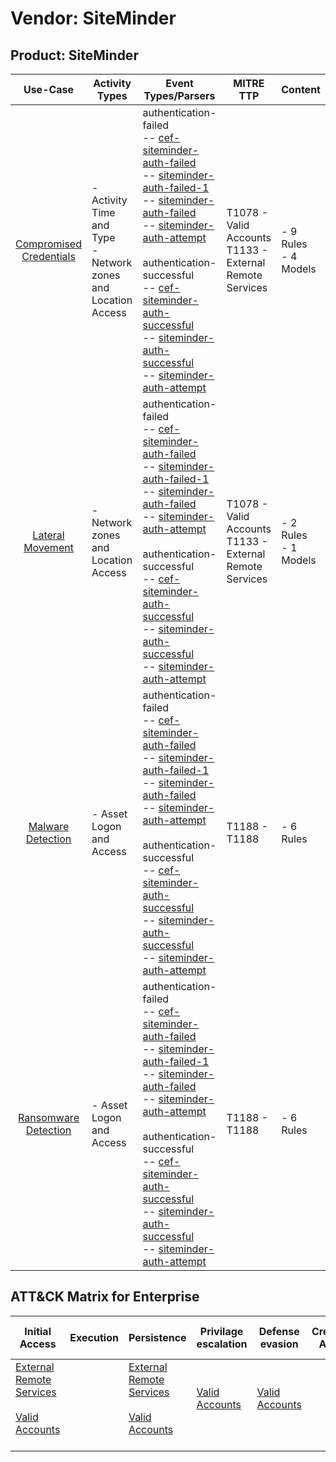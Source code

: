 Vendor: SiteMinder
==================
Product: SiteMinder
-------------------
|                                 Use-Case                                  | Activity Types                                                   | Event Types/Parsers                                                                                                                                                                                                                                                                                                                                                                                                                                                                                                                                                                                                                                                                                              | MITRE TTP                                                      | Content                   |
|:-------------------------------------------------------------------------:| ---------------------------------------------------------------- | ---------------------------------------------------------------------------------------------------------------------------------------------------------------------------------------------------------------------------------------------------------------------------------------------------------------------------------------------------------------------------------------------------------------------------------------------------------------------------------------------------------------------------------------------------------------------------------------------------------------------------------------------------------------------------------------------------------------- | -------------------------------------------------------------- | ------------------------- |
| [Compromised Credentials](../UseCases/usecase_compromised_credentials.md) | - Activity Time  and Type<br>- Network zones and Location Access |  authentication-failed<br> -- [cef-siteminder-auth-failed](../Parsers/parserContent_cef-siteminder-auth-failed.md)<br> -- [siteminder-auth-failed-1](../Parsers/parserContent_siteminder-auth-failed-1.md)<br> -- [siteminder-auth-failed](../Parsers/parserContent_siteminder-auth-failed.md)<br> -- [siteminder-auth-attempt](../Parsers/parserContent_siteminder-auth-attempt.md)<br><br> authentication-successful<br> -- [cef-siteminder-auth-successful](../Parsers/parserContent_cef-siteminder-auth-successful.md)<br> -- [siteminder-auth-successful](../Parsers/parserContent_siteminder-auth-successful.md)<br> -- [siteminder-auth-attempt](../Parsers/parserContent_siteminder-auth-attempt.md)<br> | T1078 - Valid Accounts<br>T1133 - External Remote Services<br> |  - 9 Rules<br> - 4 Models |
|        [Lateral Movement](../UseCases/usecase_lateral_movement.md)        | - Network zones and Location Access                              |  authentication-failed<br> -- [cef-siteminder-auth-failed](../Parsers/parserContent_cef-siteminder-auth-failed.md)<br> -- [siteminder-auth-failed-1](../Parsers/parserContent_siteminder-auth-failed-1.md)<br> -- [siteminder-auth-failed](../Parsers/parserContent_siteminder-auth-failed.md)<br> -- [siteminder-auth-attempt](../Parsers/parserContent_siteminder-auth-attempt.md)<br><br> authentication-successful<br> -- [cef-siteminder-auth-successful](../Parsers/parserContent_cef-siteminder-auth-successful.md)<br> -- [siteminder-auth-successful](../Parsers/parserContent_siteminder-auth-successful.md)<br> -- [siteminder-auth-attempt](../Parsers/parserContent_siteminder-auth-attempt.md)<br> | T1078 - Valid Accounts<br>T1133 - External Remote Services<br> |  - 2 Rules<br> - 1 Models |
|       [Malware Detection](../UseCases/usecase_malware_detection.md)       | - Asset Logon and Access                                         |  authentication-failed<br> -- [cef-siteminder-auth-failed](../Parsers/parserContent_cef-siteminder-auth-failed.md)<br> -- [siteminder-auth-failed-1](../Parsers/parserContent_siteminder-auth-failed-1.md)<br> -- [siteminder-auth-failed](../Parsers/parserContent_siteminder-auth-failed.md)<br> -- [siteminder-auth-attempt](../Parsers/parserContent_siteminder-auth-attempt.md)<br><br> authentication-successful<br> -- [cef-siteminder-auth-successful](../Parsers/parserContent_cef-siteminder-auth-successful.md)<br> -- [siteminder-auth-successful](../Parsers/parserContent_siteminder-auth-successful.md)<br> -- [siteminder-auth-attempt](../Parsers/parserContent_siteminder-auth-attempt.md)<br> | T1188 - T1188<br>                                              |  - 6 Rules<br>            |
|    [Ransomware Detection](../UseCases/usecase_ransomware_detection.md)    | - Asset Logon and Access                                         |  authentication-failed<br> -- [cef-siteminder-auth-failed](../Parsers/parserContent_cef-siteminder-auth-failed.md)<br> -- [siteminder-auth-failed-1](../Parsers/parserContent_siteminder-auth-failed-1.md)<br> -- [siteminder-auth-failed](../Parsers/parserContent_siteminder-auth-failed.md)<br> -- [siteminder-auth-attempt](../Parsers/parserContent_siteminder-auth-attempt.md)<br><br> authentication-successful<br> -- [cef-siteminder-auth-successful](../Parsers/parserContent_cef-siteminder-auth-successful.md)<br> -- [siteminder-auth-successful](../Parsers/parserContent_siteminder-auth-successful.md)<br> -- [siteminder-auth-attempt](../Parsers/parserContent_siteminder-auth-attempt.md)<br> | T1188 - T1188<br>                                              |  - 6 Rules<br>            |

ATT&CK Matrix for Enterprise
----------------------------
| Initial Access                                                                                                                                   | Execution | Persistence                                                                                                                                      | Privilage escalation                                                | Defense evasion                                                     | Credential Access | Discovery | Lateral Movement | Collection | Command and Control | Exfiltration | Impact |
| ------------------------------------------------------------------------------------------------------------------------------------------------ | --------- | ------------------------------------------------------------------------------------------------------------------------------------------------ | ------------------------------------------------------------------- | ------------------------------------------------------------------- | ----------------- | --------- | ---------------- | ---------- | ------------------- | ------------ | ------ |
| [External Remote Services](https://attack.mitre.org/techniques/T1133)<br><br>[Valid Accounts](https://attack.mitre.org/techniques/T1078)<br><br> |           | [External Remote Services](https://attack.mitre.org/techniques/T1133)<br><br>[Valid Accounts](https://attack.mitre.org/techniques/T1078)<br><br> | [Valid Accounts](https://attack.mitre.org/techniques/T1078)<br><br> | [Valid Accounts](https://attack.mitre.org/techniques/T1078)<br><br> |                   |           |                  |            |                     |              |        |